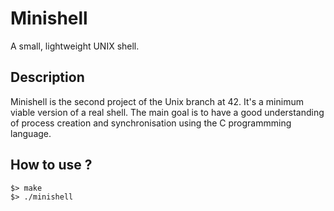 # Minishell
A small, lightweight UNIX shell.

## Description
Minishell is the second project of the Unix branch at 42.
It's a minimum viable version of a real shell.
The main goal is to have a good understanding of process creation and
synchronisation using the C programmming language.

## How to use ?

```
$> make
$> ./minishell
```
